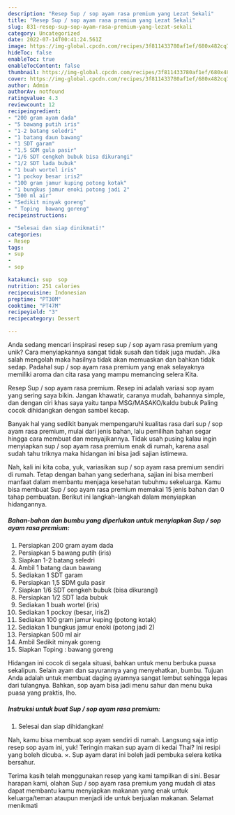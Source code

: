 ```yaml
---
description: "Resep Sup / sop ayam rasa premium yang Lezat Sekali"
title: "Resep Sup / sop ayam rasa premium yang Lezat Sekali"
slug: 831-resep-sup-sop-ayam-rasa-premium-yang-lezat-sekali
category: Uncategorized
date: 2022-07-14T00:41:24.561Z
image: https://img-global.cpcdn.com/recipes/3f811433780af1ef/680x482cq70/sup-sop-ayam-rasa-premium-foto-resep-utama.jpg
hideToc: false
enableToc: true
enableTocContent: false
thumbnail: https://img-global.cpcdn.com/recipes/3f811433780af1ef/680x482cq70/sup-sop-ayam-rasa-premium-foto-resep-utama.jpg
cover: https://img-global.cpcdn.com/recipes/3f811433780af1ef/680x482cq70/sup-sop-ayam-rasa-premium-foto-resep-utama.jpg
author: Admin
authorAv: notfound
ratingvalue: 4.3
reviewcount: 12
recipeingredient:
- "200 gram ayam dada"
- "5 bawang putih iris"
- "1-2 batang seledri"
- "1 batang daun bawang"
- "1 SDT garam"
- "1,5 SDM gula pasir"
- "1/6 SDT cengkeh bubuk bisa dikurangi"
- "1/2 SDT lada bubuk"
- "1 buah wortel iris"
- "1 pockoy besar iris2"
- "100 gram jamur kuping potong kotak"
- "1 bungkus jamur enoki potong jadi 2"
- "500 ml air"
- "Sedikit minyak goreng"
- " Toping  bawang goreng"
recipeinstructions:

- "Selesai dan siap dinikmati!"
categories:
- Resep
tags:
- sup
- 
- sop

katakunci: sup  sop 
nutrition: 251 calories
recipecuisine: Indonesian
preptime: "PT30M"
cooktime: "PT47M"
recipeyield: "3"
recipecategory: Dessert

---
```





Anda sedang mencari inspirasi resep sup / sop ayam rasa premium yang unik? Cara menyiapkannya sangat tidak susah dan tidak juga mudah. Jika salah mengolah maka hasilnya tidak akan memuaskan dan bahkan tidak sedap. Padahal sup / sop ayam rasa premium yang enak selayaknya memiliki aroma dan cita rasa yang mampu memancing selera Kita.





Resep Sup / sop ayam rasa premium. Resep ini adalah variasi sop ayam yang sering saya bikin. Jangan khawatir, caranya mudah, bahannya simple, dan dengan ciri khas saya yaitu tanpa MSG/MASAKO/kaldu bubuk Paling cocok dihidangkan dengan sambel kecap.

Banyak hal yang sedikit banyak mempengaruhi kualitas rasa dari sup / sop ayam rasa premium, mulai dari jenis bahan, lalu pemilihan bahan segar hingga cara membuat dan menyajikannya. Tidak usah pusing kalau ingin menyiapkan sup / sop ayam rasa premium enak di rumah, karena asal sudah tahu triknya maka hidangan ini bisa jadi sajian istimewa.






Nah, kali ini kita coba, yuk, variasikan sup / sop ayam rasa premium sendiri di rumah. Tetap dengan bahan yang sederhana, sajian ini bisa memberi manfaat dalam membantu menjaga kesehatan tubuhmu sekeluarga. Kamu bisa membuat Sup / sop ayam rasa premium memakai 15 jenis bahan dan 0 tahap pembuatan. Berikut ini langkah-langkah dalam menyiapkan hidangannya.

<!--inarticleads1-->

##### Bahan-bahan dan bumbu yang diperlukan untuk menyiapkan Sup / sop ayam rasa premium:

1. Persiapkan 200 gram ayam dada
1. Persiapkan 5 bawang putih (iris)
1. Siapkan 1-2 batang seledri
1. Ambil 1 batang daun bawang
1. Sediakan 1 SDT garam
1. Persiapkan 1,5 SDM gula pasir
1. Siapkan 1/6 SDT cengkeh bubuk (bisa dikurangi)
1. Persiapkan 1/2 SDT lada bubuk
1. Sediakan 1 buah wortel (iris)
1. Sediakan 1 pockoy (besar, iris2)
1. Sediakan 100 gram jamur kuping (potong kotak)
1. Sediakan 1 bungkus jamur enoki (potong jadi 2)
1. Persiapkan 500 ml air
1. Ambil Sedikit minyak goreng
1. Siapkan  Toping : bawang goreng


Hidangan ini cocok di segala situasi, bahkan untuk menu berbuka puasa sekalipun. Selain ayam dan sayurannya yang menyehatkan, bumbu. Tujuan Anda adalah untuk membuat daging ayamnya sangat lembut sehingga lepas dari tulangnya. Bahkan, sop ayam bisa jadi menu sahur dan menu buka puasa yang praktis, lho. 

<!--inarticleads2-->

##### Instruksi untuk buat Sup / sop ayam rasa premium:


1. Selesai dan siap dihidangkan!

Nah, kamu bisa membuat sop ayam sendiri di rumah. Langsung saja intip resep sop ayam ini, yuk! Teringin makan sup ayam di kedai Thai? Ini resipi yang boleh dicuba. ×. Sup ayam darat ini boleh jadi pembuka selera ketika bersahur. 

Terima kasih telah menggunakan resep yang kami tampilkan di sini. Besar harapan kami, olahan Sup / sop ayam rasa premium yang mudah di atas dapat membantu kamu menyiapkan makanan yang enak untuk keluarga/teman ataupun menjadi ide untuk berjualan makanan. Selamat menikmati
